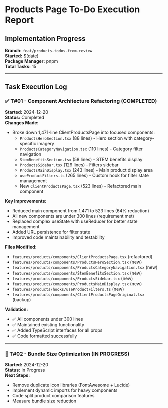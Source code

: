 # Products Page To-Do Execution Report

## Implementation Progress

**Branch:** `feat/products-todos-from-review`  
**Started:** $(date)  
**Package Manager:** pnpm  
**Total Tasks:** 15

---

## Task Execution Log

### ✅ T#01 - Component Architecture Refactoring (COMPLETED)
**Started:** 2024-12-20  
**Status:** Completed  
**Changes Made:**
- Broke down 1,471-line ClientProductsPage into focused components:
  - `ProductsHeroSection.tsx` (88 lines) - Hero section with category-specific imagery
  - `ProductsCategoryNavigation.tsx` (110 lines) - Category filter navigation
  - `StemBenefitsSection.tsx` (58 lines) - STEM benefits display
  - `ProductsSidebar.tsx` (129 lines) - Filters sidebar
  - `ProductsMainDisplay.tsx` (243 lines) - Main product display area
  - `useProductFilters.ts` (265 lines) - Custom hook for filter state management
  - New `ClientProductsPage.tsx` (523 lines) - Refactored main component

**Key Improvements:**
- Reduced main component from 1,471 to 523 lines (64% reduction)
- All new components are under 300 lines (requirement met)
- Replaced complex useState with useReducer for better state management
- Added URL persistence for filter state
- Improved code maintainability and testability

**Files Modified:**
- `features/products/components/ClientProductsPage.tsx` (refactored)
- `features/products/components/ProductsHeroSection.tsx` (new)
- `features/products/components/ProductsCategoryNavigation.tsx` (new)
- `features/products/components/StemBenefitsSection.tsx` (new)
- `features/products/components/ProductsSidebar.tsx` (new)
- `features/products/components/ProductsMainDisplay.tsx` (new)
- `features/products/hooks/useProductFilters.ts` (new)
- `features/products/components/ClientProductsPageOriginal.tsx` (backup)

**Validation:**
- ✅ All components under 300 lines
- ✅ Maintained existing functionality
- ✅ Added TypeScript interfaces for all props
- ✅ Code formatted successfully

---

### 🔄 T#02 - Bundle Size Optimization (IN PROGRESS)
**Started:** 2024-12-20  
**Status:** In Progress  
**Next Steps:**
- Remove duplicate icon libraries (FontAwesome + Lucide)
- Implement dynamic imports for heavy components
- Code split product comparison features
- Measure bundle size reduction
